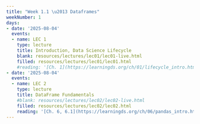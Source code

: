 ```yaml
---
title: "Week 1.1 \u2013 Dataframes"
weekNumber: 1
days:
- date: '2025-08-04'
  events:
  - name: LEC 1
    type: lecture
    title: Introduction, Data Science Lifecycle
    blank: resources/lectures/lec01/lec01-live.html
    filled: resources/lectures/lec01/lec01.html
    #reading: '[Ch. 1](https://learningds.org/ch/01/lifecycle_intro.html)'
- date: '2025-08-04'
  events:
  - name: LEC 2
    type: lecture
    title: DataFrame Fundamentals
    #blank: resources/lectures/lec02/lec02-live.html
    filled: resources/lectures/lec02/lec02.html
    reading: '[Ch. 6, 6.1](https://learningds.org/ch/06/pandas_intro.html)'
---
```

